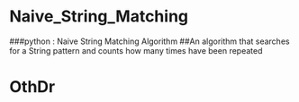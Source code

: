# Naive_String_Matching
###python : Naive String Matching Algorithm
##An algorithm that searches for a String pattern and counts how many times have been repeated

# OthDr 

